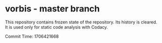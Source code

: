 # vorbis - master branch

This repository contains frozen state of the repository.
Its history is cleared. It is used only for static code
analysis with Codacy.

Commit Time: 1706421668